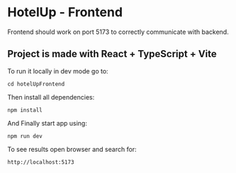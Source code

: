 # HotelUp - Frontend

Frontend should work on port 5173 to correctly communicate with backend.

## Project is made with React + TypeScript + Vite

To run it locally in dev mode go to: 
```
cd hotelUpFrontend
```
Then install all dependencies:
```
npm install
```
And Finally start app using:
```
npm run dev
```
To see results open browser and search for:
```
http://localhost:5173
```
